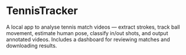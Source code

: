 # TennisTracker
A local app to analyse tennis match videos — extract strokes, track ball movement, estimate human pose, classify in/out shots, and output annotated videos. Includes a dashboard for reviewing matches and downloading results.
